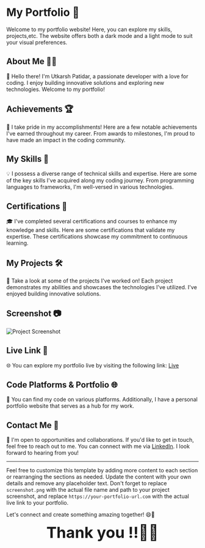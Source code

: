# My Portfolio 🌸

Welcome to my portfolio website! Here, you can explore my skills, projects,etc. The website offers both a dark mode and a light mode to suit your visual preferences.

## About Me 👩‍💻

👋 Hello there! I'm Utkarsh Patidar, a passionate developer with a love for coding. I enjoy building innovative solutions and exploring new technologies. Welcome to my portfolio!

## Achievements 🏆

🌟 I take pride in my accomplishments! Here are a few notable achievements I've earned throughout my career. From awards to milestones, I'm proud to have made an impact in the coding community.

## My Skills 🚀

💡 I possess a diverse range of technical skills and expertise. Here are some of the key skills I've acquired along my coding journey. From programming languages to frameworks, I'm well-versed in various technologies.

## Certifications 📜

🎓 I've completed several certifications and courses to enhance my knowledge and skills. Here are some certifications that validate my expertise. These certifications showcase my commitment to continuous learning.

## My Projects 🛠️

💼 Take a look at some of the projects I've worked on! Each project demonstrates my abilities and showcases the technologies I've utilized. I've enjoyed building innovative solutions.

## Screenshot 📷

![Project Screenshot](screenshot.png)

## Live Link 🔗

🌐 You can explore my portfolio live by visiting the following link: [Live](https://utkarsh-portfolio-2-0.vercel.app/#)

## Code Platforms & Portfolio 🌐

🔗 You can find my code on various platforms. Additionally, I have a personal portfolio website that serves as a hub for my work.

## Contact Me 📧

📩 I'm open to opportunities and collaborations. If you'd like to get in touch, feel free to reach out to me. You can connect with me via [LinkedIn](https://www.linkedin.com/in/utkarsh-patidar-800081221/). I look forward to hearing from you!

---

Feel free to customize this template by adding more content to each section or rearranging the sections as needed. Update the content with your own details and remove any placeholder text. Don't forget to replace `screenshot.png` with the actual file name and path to your project screenshot, and replace `https://your-portfolio-url.com` with the actual live link to your portfolio.

Let's connect and create something amazing together! 😄🤙

<p align="center"><b><span style="font-size: 40px;">Thank you !!👻💞</span></b></p>

